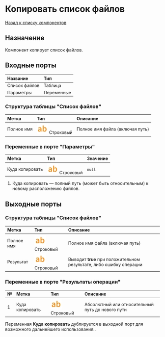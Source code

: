 # Копировать список файлов

[Назад к списку компонентов](../README.md)

## Назначение

Компонент копирует список файлов.

## Входные порты

| Название| Тип|
|:----------|:-----------|
| Список файлов | Таблица |
| Параметры | Переменные    |

### Структура таблицы "Список файлов"

| Метка               | Тип                                    | Описание  |
|:--------------------|:---------------------------------------|:----------|
| Полное имя | ![](./img/string_default.svg) Строковый |Полное имя файла (включая путь)|


### Переменные в порте "Параметры"

| Метка               | Тип                                    |  Значение |
|:--------------------|:---------------------------------------|:----------|
| Куда копировать | ![](./img/string_default.svg) Строковый |`null` |

1. Куда копировать  — полный путь (может быть относительным) к новому расположению файлов.

## Выходные порты

### Структура таблицы "Список файлов"

| Метка               | Тип                                    | Описание  |
|:--------------------|:---------------------------------------|:----------|
| Полное имя | ![](./img/string_default.svg) Строковый |Полное имя файла (включая путь)|
| Результат | ![](./img/string_default.svg) Строковый | Выводит **true** при положительном результате, либо ошибку операции |


### Переменные в порте "Результаты операции"

| № | Метка               | Тип                                    | Описание  |
|:--|:--------------------|:---------------------------------------|:----------|
| 1 | Куда копировать | ![](./img/string_default.svg) Строковый | Абсолютный или относительный путь до нового пути|

Переменная **Куда копировать** дублируется в выходной порт для возможного дальнейшего использования.. 
